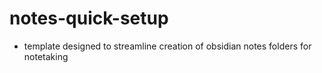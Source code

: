# notes-quick-setup

- template designed to streamline creation of obsidian notes folders for notetaking
